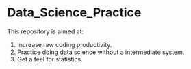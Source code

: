 <h1> Data_Science_Practice</h1>
<p>This repository is aimed at:
<ol>
<li> Increase raw coding productivity.
<li> Practice doing data science without a intermediate system.
<li> Get a feel for statistics.
</ol>
